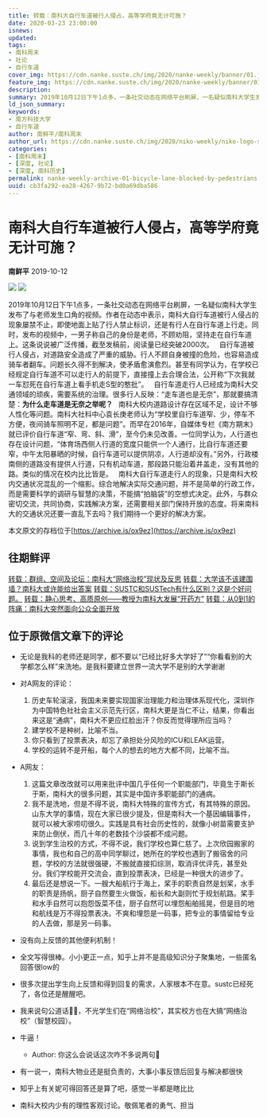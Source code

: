 ```yaml
---
title: 转载：南科大自行车道被行人侵占，高等学府竟无计可施？
date: 2020-03-23 23:00:00
isnews:
updated:
tags:
- 南科周末
- 社论
- 自行车道
cover_img: https://cdn.nanke.suste.ch/img/2020/nanke-weekly/banner/01.jpg
feature_img: https://cdn.nanke.suste.ch/img/2020/nanke-weekly/banner/01.jpg
description:
summary: 2019年10月12日下午1点多，一条社交动态在网络平台刷屏，一名疑似南科大学生发布了与老师发生口角的视频。作者在动态中表示，南科大自行车道被行人侵占的现象屡禁不止，即使地面上贴了行人禁止标识，还是有行人在自行车道上行走。
ld_json_summary:
keywords:
- 南方科技大学
- 自行车道
author: 南鲜平/南科周末
author_url: https://cdn.nanke.suste.ch/img/2020/niko-weekly/niko-logo-scaled.jpg
categories:
- [南科周末]
- [深度, 社论]
- [深度, 南科历史]
permalink: nanke-weekly-archive-01-bicycle-lane-blocked-by-pedestrians
uuid: cb3fa292-ea28-4267-9b72-bd0a69dba586
---
```

# 南科大自行车道被行人侵占，高等学府竟无计可施？
**南鲜平** 2019-10-12

![](https://cdn.nanke.suste.ch/img/2020/nanke-weekly/banner/original/01.jpg)
![](https://cdn.nanke.suste.ch/img/2020/nanke-weekly/banner.png)

2019年10月12日下午1点多，一条社交动态在网络平台刷屏，一名疑似南科大学生发布了与老师发生口角的视频。作者在动态中表示，南科大自行车道被行人侵占的现象屡禁不止，即使地面上贴了行人禁止标识，还是有行人在自行车道上行走。同时，发布的视频中，一男子称自己的身份是老师，不顾劝阻，坚持走在自行车道上。这条说说被广泛传播，截至发稿前，阅读量已经突破2000次。
 
自行车道被行人侵占，对道路安全造成了严重的威胁。行人不顾自身被撞的危险，也容易造成骑车者翻车。问题长久得不到解决，使矛盾愈演愈烈。甚至有同学认为，在学校已经规定自行车道不可以走行人的前提下，直接撞上去合理合法，公开称“下次我就一车怼死在自行车道上看手机走S型的憨批”。
 
自行车道走行人已经成为南科大交通领域的顽疾，需要系统的治理。很多行人反映：“走车道也是无奈”，那就要搞清楚：**为什么走车道是无奈之举呢？**
 
南科大校内道路设计存在区域不足，设计不够人性化等问题。南科大社科中心袁长庚老师认为“学校里自行车道窄、少，停车不方便，夜间骑车照明不足，都是问题”。而早在2016年，自媒体专栏《南方期末》就已评价自行车道“窄、弯、斜、滑”，至今仍未见改善。一位同学认为，人行道也存在设计问题，“体育场西侧人行道的宽度只能供一个人通行，比自行车道还要窄，中午太阳暴晒的时候，自行车道可以提供阴凉，人行道却没有。”另外，行政楼南侧的道路没有提供人行道，只有机动车道，那段路只能沿着井盖走，没有其他的路。类似的情况在校内比比皆是。
 
南科大自行车道走行人的现象，只是南科大校内交通状况混乱的一个缩影。综合地解决实际交通问题，并不是简单的行政工作，而是需要科学的调研与智慧的决策，不能搞“拍脑袋”的空想式决定。此外，与群众密切交流，共同协商，实践解决方案，还需要相关部门保持开放的态度。将来南科大的交通状况还要一直乱下去吗？我们期待一个更好的解决方案。

本文原文的存档位于[https://archive.is/ox9ez](https://archive.is/ox9ez)

## 往期鲜评
[转载：群组、空间及论坛：南科大“网络治校”现状及反思](/2020/03/23/nanke-weekly-archive-02-manage-sustech-online/)
[转载：大学该不该建围墙？南科大或许能给出答案](/2020/03/23/nanke-weekly-archive-03-wall-of-sustech/)
[转载：SUSTC和SUSTech有什么区别？这是个好问题。](/2020/03/23/nanke-weekly-archive-04-sustech-or-sustc/)
[转载：静心思考、高质原创——教授为南科大发展“开药方”](/2020/03/23/nanke-weekly-archive-05-prescription-to-sustech/)
[转载：从0到1的阵痛：南科大突然面向公众全面开放](/2020/03/23/nanke-weekly-archive-06-sustech-open-to-public/)

## 位于原微信文章下的评论

* 无论是我科的老师还是同学，都不要以“已经比好多大学好了”“你看看别的大学都怎么样”来洗地。是我科要建立世界一流大学不是别的大学谢谢

* 对A网友的评论：
    1. 历史车轮滚滚，我国未来要实现国家治理能力和治理体系现代化，深圳作为中国特色社社会主义示范先行区，南科大更是当仁不让，结果，你看出来这是“通病”，南科大不更应红脸出汗？你反而觉得理所应当吗？
    2. 建学校不是种树，比喻不当。
    3. 你只看到了投票表决，却忘了承担处分风险的ICU和LEAK运营。
    4. 学校的运转不是开船，每个人的想去的地方大都不同，比喻不当。

* A网友：
    1. 这篇文章改改就可以用来批评中国几乎任何一个职能部门，毕竟生于斯长于斯，南科大的很多问题，其实是中国许多职能部门的通病。
    2. 我不是洗地，但是不得不说，南科大特殊的宣传方式，有其特殊的原因。山东大学的事情，现在大家已很少提及，但是南科大一个基因编辑事件，就可以被大家唠叨很久。实践是具有社会历史性的，就像小树苗需要支护来防止倒伏，而几十年的老数挂个沙袋都不成问题。
    3. 说到学生治校的方式，不得不说，我们学校也算仁慈了。上次欣园搬家的事情，我也和自己的高中同学聊过，她所在的学校也遇到了搬宿舍的问题，学校的方法就很强硬，不搬就直接扣综测，取消评优评先，甚至处分。我们学校能开交流会，直到投票表决，已经是一种很大的进步了。
    4. 最后还是想说一下。一艘大船航行于海上，桨手的职责自然是划桨，水手的职责是扬帆，厨子自然要生火做饭，船长和大副则忙于规划航路。桨手和水手自然可以抱怨饭菜不佳，厨子自然可以埋怨船舶摇晃，但是目的地和航线是万不得投票表决。不爽和埋怨是一码事，把专业的事情留给专业的人去做，那是另一码事。

* 没有向上反馈的其他便利机制！

* 全文写得很棒。小小更正一点，知乎上并不是高级知识分子聚集地，一些匿名回答很low的

* 很多次提出学生向上反馈和得到回复的需求，人家根本不在意。sustc已经死了，各位还是醒醒吧。

* 我来说句公道话🌹🐔，不光学生们在“网络治校”，其实校方也在大搞“网络治校”（智慧校园）。

* 牛逼！
    * Author: 你这么会说话这次咋不多说两句🤨

* 有一说一，南科大物业还是挺负责的，大事小事反馈后回复与解决都很快

* 知乎上有关妮可得回答还是算了吧，感觉一半都是瞎比比

* 南科大校内少有的理性客观讨论。敬佩笔者的勇气、担当
